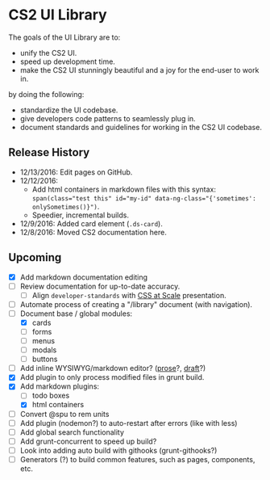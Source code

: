 # CS2 UI Library

The goals of the UI Library are to:

- unify the CS2 UI.
- speed up development time.
- make the CS2 UI stunningly beautiful and a joy for the end-user to work in.

by doing the following:

- standardize the UI codebase.
- give developers code patterns to seamlessly plug in.
- document standards and guidelines for working in the CS2 UI codebase.

## Release History

- 12/13/2016: Edit pages on GitHub.
- 12/12/2016:
    - Add html containers in markdown files with this syntax: `span(class="test this" id="my-id" data-ng-class="{'sometimes': onlySometimes()}")`.
    - Speedier, incremental builds.
- 12/9/2016: Added card element (`.ds-card`).
- 12/8/2016: Moved CS2 documentation here.

## Upcoming

- [x] Add markdown documentation editing
- [ ] Review documentation for up-to-date accuracy.
    - [ ] Align `developer-standards` with [CSS at Scale](https://docs.google.com/a/virtuosobranding.com/presentation/d/1HFf8cDV6W4iIvL3PjPrOKO0On8NwIReO0lNnpfTiJ-I/edit) presentation.
- [ ] Automate process of creating a "/library" document (with navigation).
- [ ] Document base / global modules:
    - [x] cards
    - [ ] forms
    - [ ] menus
    - [ ] modals
    - [ ] buttons
- [ ] Add inline WYSIWYG/markdown editor? ([prose](https://prose.io/)?, [draft](https://draftin.com/)?)
- [x] Add plugin to only process modified files in grunt build.
- [x] Add markdown plugins:
    - [ ] todo boxes
    - [x] html containers
- [ ] Convert @spu to rem units
- [ ] Add plugin (nodemon?) to auto-restart after errors (like with less)
- [ ] Add global search functionality
- [ ] Add grunt-concurrent to speed up build?
- [ ] Look into adding auto build with githooks (grunt-githooks?)
- [ ] Generators (?) to build common features, such as pages, components, etc.